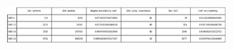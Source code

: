![req 3](https://github.com/ViniciusBulhoes/AED2/blob/main/U2T1/Requisito_03/assets/requisito3.png)
